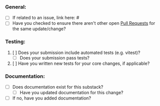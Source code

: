 ### General:

- [ ] If related to an issue, link here: #
- [ ] Have you checked to ensure there aren't other open [Pull Requests](../../../pulls) for the same update/change?

### Testing:

1. [ ] Does your submission include automated tests (e.g. vitest)?
   - [ ] Does your submission pass tests?
2. [ ] Have you written new tests for your core changes, if applicable?

### Documentation:

- [ ] Does documentation exist for this substack?
  - [ ] Have you updated documentation for this change?
- [ ] If no, have you added documentation?
